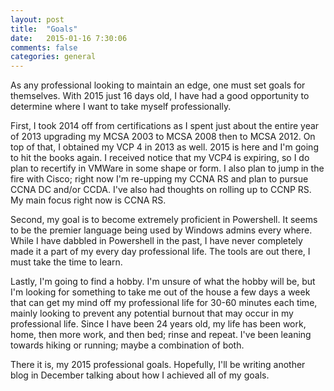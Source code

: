 ```yaml
---
layout: post
title:  "Goals"
date:   2015-01-16 7:30:06
comments: false
categories: general
---
```

As any professional looking to maintain an edge, one must set goals for themselves. With 2015 just 16 days old, I have had a good opportunity to determine where I want to take myself professionally. 

First, I took 2014 off from certifications as I spent just about the entire year of 2013 upgrading my MCSA 2003 to MCSA 2008 then to MCSA 2012. On top of that, I obtained my VCP 4 in 2013 as well. 2015 is here and I'm going to hit the books again. I received notice that my VCP4 is expiring, so I do plan to recertify in VMWare in some shape or form. I also plan to jump in the fire with Cisco; right now I'm re-upping my CCNA RS and plan to pursue CCNA DC and/or CCDA. I've also had thoughts on rolling up to CCNP RS. My main focus right now is CCNA RS. 

Second, my goal is to become extremely proficient in Powershell. It seems to be the premier language being used by Windows admins every where. While I have dabbled in Powershell in the past, I have never completely made it a part of my every day professional life. The tools are out there, I must take the time to learn. 

Lastly, I'm going to find a hobby. I'm unsure of what the hobby will be, but I'm looking for something to take me out of the house a few days a week that can get my mind off my professional life for 30-60 minutes each time, mainly looking to prevent any potential burnout that may occur in my professional life. Since I have been 24 years old, my life has been work, home, then more work, and then bed; rinse and repeat. I've been leaning towards hiking or running; maybe a combination of both. 

There it is, my 2015 professional goals. Hopefully, I'll be writing another blog in December talking about how I achieved all of my goals. 